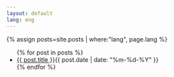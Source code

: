 ```yaml
---
layout: default
lang: eng
---
```


<section class="posts">
{% assign posts=site.posts | where:"lang", page.lang %}
<ul>
{% for post in posts %}
        <li><a href="{{ site.baseurl }}{{ post.url }}">{{ post.title }}</a><time
         datetime="{{ post.date | date_to_xmlschema }}">{{ post.date | date: "%m-%d-%Y" }}</time></li>
{% endfor %}
</ul>
</section>


